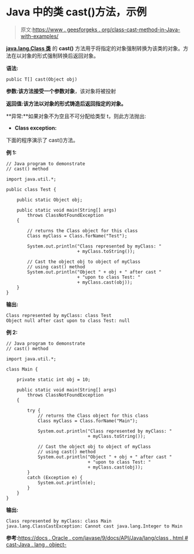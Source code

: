 # Java 中的类 cast()方法，示例

> 原文:[https://www . geesforgeks . org/class-cast-method-in-Java-with-examples/](https://www.geeksforgeeks.org/class-cast-method-in-java-with-examples/)

**[java.lang.Class 类](https://www.geeksforgeeks.org/java-lang-class-class-java-set-1/)** 的 **cast()** 方法用于将指定的对象强制转换为该类的对象。方法在以对象的形式强制转换后返回对象。

**语法:**

```
public T[] cast(Object obj)

```

**参数:**该方法接受一个参数**对象**，该对象将被投射

**返回值:**该方法以对象的形式铸造后返回指定的**对象。**

**异常:**如果对象不为空且不可分配给类型 t，则此方法抛出:

*   **Class exception:**

下面的程序演示了 cast()方法。

**例 1:**

```
// Java program to demonstrate
// cast() method

import java.util.*;

public class Test {

    public static Object obj;

    public static void main(String[] args)
        throws ClassNotFoundException
    {

        // returns the Class object for this class
        Class myClass = Class.forName("Test");

        System.out.println("Class represented by myClass: "
                           + myClass.toString());

        // Cast the object obj to object of myClass
        // using cast() method
        System.out.println("Object " + obj + " after cast "
                           + "upon to class Test: "
                           + myClass.cast(obj));
    }
}
```

**输出:**

```
Class represented by myClass: class Test
Object null after cast upon to class Test: null

```

**例 2:**

```
// Java program to demonstrate
// cast() method

import java.util.*;

class Main {

    private static int obj = 10;

    public static void main(String[] args)
        throws ClassNotFoundException
    {

        try {
            // returns the Class object for this class
            Class myClass = Class.forName("Main");

            System.out.println("Class represented by myClass: "
                               + myClass.toString());

            // Cast the object obj to object of myClass
            // using cast() method
            System.out.println("Object " + obj + " after cast "
                               + "upon to class Test: "
                               + myClass.cast(obj));
        }
        catch (Exception e) {
            System.out.println(e);
        }
    }
}
```

**输出:**

```
Class represented by myClass: class Main
java.lang.ClassCastException: Cannot cast java.lang.Integer to Main

```

**参考:**[https://docs . Oracle . com/javase/9/docs/API/Java/lang/class . html # cast-Java . lang . object-](https://docs.oracle.com/javase/9/docs/api/java/lang/Class.html#cast-java.lang.Object-)